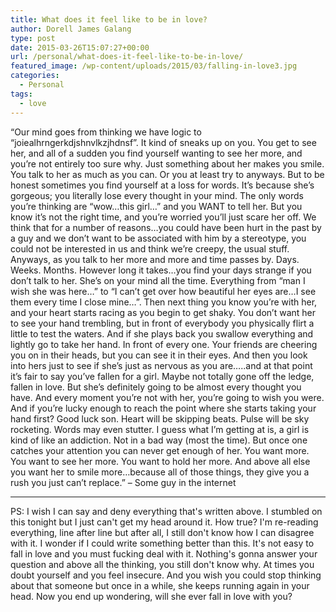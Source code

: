 ```yaml
---
title: What does it feel like to be in love?
author: Dorell James Galang
type: post
date: 2015-03-26T15:07:27+00:00
url: /personal/what-does-it-feel-like-to-be-in-love/
featured_image: /wp-content/uploads/2015/03/falling-in-love3.jpg
categories:
  - Personal
tags:
  - love
---
```


&#8220;Our mind goes from thinking we have logic to “joiealhrngerkdjshnvlkzjhdnsf”. It kind of sneaks up on you. You get to see her, and all of a sudden you find yourself wanting to see her more, and you’re not entirely too sure why. Just something about her makes you smile. You talk to her as much as you can. Or you at least try to anyways. But to be honest sometimes you find yourself at a loss for words. It’s because she’s gorgeous; you literally lose every thought in your mind. The only words you’re thinking are “wow…this girl…” and you WANT to tell her. But you know it’s not the right time, and you’re worried you’ll just scare her off. We think that for a number of reasons…you could have been hurt in the past by a guy and we don’t want to be associated with him by a stereotype, you could not be interested in us and think we’re creepy, the usual stuff. Anyways, as you talk to her more and more and time passes by. Days. Weeks. Months. However long it takes…you find your days strange if you don’t talk to her. She’s on your mind all the time. Everything from “man I wish she was here…” to “I can’t get over how beautiful her eyes are…I see them every time I close mine…”. Then next thing you know you’re with her, and your heart starts racing as you begin to get shaky. You don’t want her to see your hand trembling, but in front of everybody you physically flirt a little to test the waters. And if she plays back you swallow everything and lightly go to take her hand. In front of every one. Your friends are cheering you on in their heads, but you can see it in their eyes. And then you look into hers just to see if she’s just as nervous as you are…..and at that point it’s fair to say you’ve fallen for a girl. Maybe not totally gone off the ledge, fallen in love. But she’s definitely going to be almost every thought you have. And every moment you’re not with her, you’re going to wish you were. And if you’re lucky enough to reach the point where she starts taking your hand first? Good luck son. Heart will be skipping beats. Pulse will be sky rocketing. Words may even stutter. I guess what I’m getting at is, a girl is kind of like an addiction. Not in a bad way (most the time). But once one catches your attention you can never get enough of her. You want more. You want to see her more. You want to hold her more. And above all else you want her to smile more…because all of those things, they give you a rush you just can’t replace.&#8221; &#8211; Some guy in the internet

---

PS: I wish I can say and deny everything that's written above. I stumbled on this tonight but I just can't get my head around it. How true? I'm re-reading everything, line after line but after all, I still don't know how I can disagree with it. I wonder if I could write something better than this. It's not easy to fall in love and you must fucking deal with it. Nothing's gonna answer your question and above all the thinking, you still don't know why. At times you doubt yourself and you feel insecure. And you wish you could stop thinking about that someone but once in a while, she keeps running again in your head. Now you end up wondering, will she ever fall in love with you?
